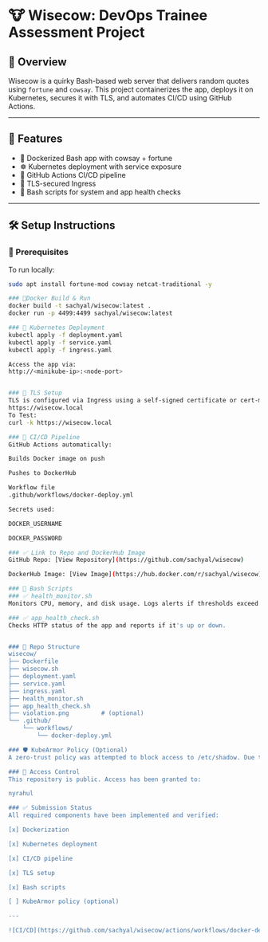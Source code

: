 # 🐮 Wisecow: DevOps Trainee Assessment Project

## 📌 Overview

Wisecow is a quirky Bash-based web server that delivers random quotes using `fortune` and `cowsay`. This project containerizes the app, deploys it on Kubernetes, secures it with TLS, and automates CI/CD using GitHub Actions.

---

## 🚀 Features

- 🐳 Dockerized Bash app with cowsay + fortune
- ☸️ Kubernetes deployment with service exposure
- 🔁 GitHub Actions CI/CD pipeline
- 🔐 TLS-secured Ingress
- 🧪 Bash scripts for system and app health checks

---

## 🛠️ Setup Instructions

### 🔹 Prerequisites

To run locally:
```bash
sudo apt install fortune-mod cowsay netcat-traditional -y

### 🔹Docker Build & Run
docker build -t sachyal/wisecow:latest .
docker run -p 4499:4499 sachyal/wisecow:latest

### 🔹 Kubernetes Deployment
kubectl apply -f deployment.yaml
kubectl apply -f service.yaml
kubectl apply -f ingress.yaml

Access the app via:
http://<minikube-ip>:<node-port>


### 🔐 TLS Setup
TLS is configured via Ingress using a self-signed certificate or cert-manager. The app is accessible at:
https://wisecow.local
To Test:
curl -k https://wisecow.local

### 🔁 CI/CD Pipeline
GitHub Actions automatically:

Builds Docker image on push

Pushes to DockerHub

Workflow file
.github/workflows/docker-deploy.yml

Secrets used:

DOCKER_USERNAME

DOCKER_PASSWORD

### ✅ Link to Repo and DockerHub Image
GitHub Repo: [View Repository](https://github.com/sachyal/wisecow)

DockerHub Image: [View Image](https://hub.docker.com/r/sachyal/wisecow)

### 🧪 Bash Scripts
### ✅ health_monitor.sh
Monitors CPU, memory, and disk usage. Logs alerts if thresholds exceed.

### ✅ app_health_check.sh
Checks HTTP status of the app and reports if it's up or down.


### 📁 Repo Structure
wisecow/
├── Dockerfile
├── wisecow.sh
├── deployment.yaml
├── service.yaml
├── ingress.yaml
├── health_monitor.sh
├── app_health_check.sh
├── violation.png         # (optional)
└── .github/
    └── workflows/
        └── docker-deploy.yml

### 🛡️ KubeArmor Policy (Optional)
A zero-trust policy was attempted to block access to /etc/shadow. Due to setup issues, this step was skipped.

### 👥 Access Control
This repository is public. Access has been granted to:

nyrahul

### ✅ Submission Status
All required components have been implemented and verified:

[x] Dockerization

[x] Kubernetes deployment

[x] CI/CD pipeline

[x] TLS setup

[x] Bash scripts

[ ] KubeArmor policy (optional)

---

![CI/CD](https://github.com/sachyal/wisecow/actions/workflows/docker-deploy.yml/badge.svg)






